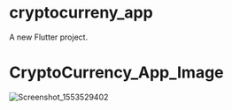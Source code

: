 # cryptocurreny_app

A new Flutter project.

# CryptoCurrency_App_Image

![Screenshot_1553529402](https://user-images.githubusercontent.com/37015092/54935897-46c37e00-4f47-11e9-9fd0-0496e8c4872c.png)

